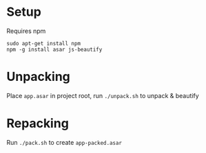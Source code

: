 # Setup
Requires npm

    sudo apt-get install npm
    npm -g install asar js-beautify

# Unpacking
Place `app.asar` in project root, run `./unpack.sh` to unpack & beautify

# Repacking
Run `./pack.sh` to create `app-packed.asar`